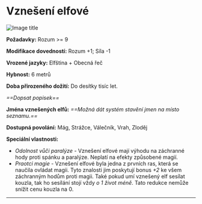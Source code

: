 # Vznešení elfové

![Image title](/assets/races/High-elf.jpeg)

**Požadavky:** Rozum >= 9

**Modifikace dovedností:** Rozum +1; Síla -1

**Vrozené jazyky:** Elfština + Obecná řeč 

**Hybnost:** 6 metrů 

**Doba přirozeného dožití:** Do desítky tisíc let.

*==Dopsat popisek==*

**Jména vznešených elfů:** *==Možná dát systém stavění jmen na místo seznamu.==*

**Dostupná povolání:** Mág, Strážce, Válečník, Vrah, Zloděj

**Speciální vlastnosti:**

- *Odolnost vůči paralýze* - Vznešení elfové mají výhodu na záchranné hody proti spánku a paralýze. Neplatí na efekty způsobené magií.
- *Praotci magie* - Vznešení elfové byla jedna z prvních ras, která se naučila ovládat magii. Tyto znalosti jim poskytují bonus *+2* ke všem záchranným hodům proti magii. Také pokud umí vznešený elf sesílat kouzla, tak ho sesílání stojí vždy *o 1 život méně*. Tato redukce nemůže snížit cenu kouzla na 0.

---

